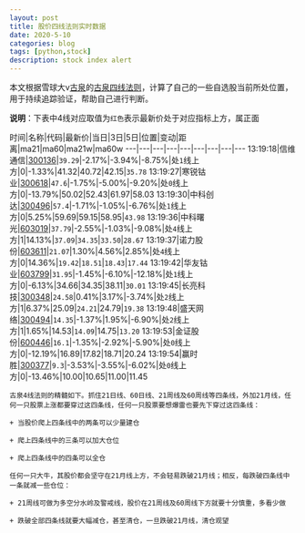 ```yaml
---
layout: post
title: 股价四线法则实时数据
date: 2020-5-10
categories: blog
tags: [python,stock]
description: stock index alert
---
```



本文根据雪球大v[古泉](https://xueqiu.com/u/7148646888)的[古泉四线法则](https://xueqiu.com/7148646888/130498192)，计算了自己的一些自选股当前所处位置，用于持续追踪验证，帮助自己进行判断。

**说明**：下表中4线对应取值为`红色`表示最新价处于对应指标上方，属正面

时间|名称|代码|最新价|当日|3日|5日|位置|变动|距离|ma21|ma60|ma21w|ma60w
---|---|---|---|---|---|---|---|---
13:19:18|信维通信|[300136](https://xueqiu.com/S/SZ300136)|`39.29`|-2.17%|-3.94%|-8.75%|处`1`线上方|0|-1.33%|41.32|40.72|42.15|`35.78`
13:19:27|寒锐钴业|[300618](https://xueqiu.com/S/SZ300618)|`47.6`|-1.75%|-5.00%|-9.20%|处`0`线上方|0|-13.79%|50.02|52.43|61.97|58.03
13:19:30|中科创达|[300496](https://xueqiu.com/S/SZ300496)|`57.4`|-1.71%|-1.05%|-6.76%|处`1`线上方|0|5.25%|59.69|59.15|58.95|`43.98`
13:19:36|中科曙光|[603019](https://xueqiu.com/S/SH603019)|`37.79`|-2.55%|-1.03%|-9.08%|处`4`线上方|1|14.13%|`37.09`|`34.35`|`33.50`|`28.67`
13:19:37|诺力股份|[603611](https://xueqiu.com/S/SH603611)|`21.07`|1.30%|4.56%|2.85%|处`4`线上方|0|14.36%|`19.42`|`18.51`|`18.43`|`17.44`
13:19:42|华友钴业|[603799](https://xueqiu.com/S/SH603799)|`31.95`|-1.45%|-6.10%|-12.18%|处`1`线上方|0|-6.13%|34.66|34.35|38.11|`30.01`
13:19:45|长亮科技|[300348](https://xueqiu.com/S/SZ300348)|`24.58`|0.41%|3.17%|-3.74%|处`2`线上方|1|6.37%|25.09|`24.21`|24.79|`19.38`
13:19:48|盛天网络|[300494](https://xueqiu.com/S/SZ300494)|`14.35`|-1.37%|1.95%|-6.90%|处`2`线上方|1|1.65%|14.53|`14.09`|14.75|`13.20`
13:19:53|金证股份|[600446](https://xueqiu.com/S/SH600446)|`16.1`|-1.35%|-2.92%|-5.90%|处`0`线上方|0|-12.19%|16.89|17.82|18.71|20.24
13:19:54|赢时胜|[300377](https://xueqiu.com/S/SZ300377)|`9.3`|-3.53%|-3.55%|-6.02%|处`0`线上方|0|-13.46%|10.00|10.65|11.00|11.45

```
古泉4线法则的精髓如下。抓住21日线、60日线、21周线及60周线等四条线，外加21月线，任何一只股票上涨都要穿过这四条线，任何一只股票要想爆雷也要先下穿过这四条线：

+ 当股价爬上四条线中的两条可以少量建仓

+ 爬上四条线中的三条可以加大仓位

+ 爬上四条线中的四条可以全仓

任何一只大牛，其股价都会坚守在21月线上方，不会轻易跌破21月线；相反，每跌破四条线中一条就减一些仓位：

+ 21周线可做为多空分水岭及警戒线，股价在21周线及60周线下方就要十分慎重，多看少做

+ 跌破全部四条线就要大幅减仓，甚至清仓，一旦跌破21月线，清仓观望
```